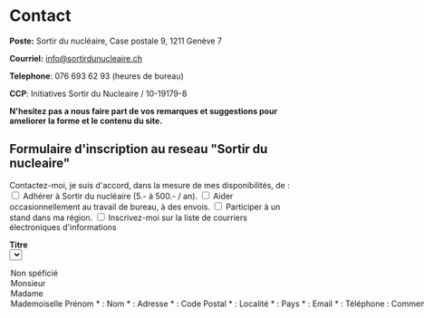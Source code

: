 # Contact

**Poste:** Sortir du nucléaire, Case postale 9, 1211 Genève 7

**Courriel:** [info@sortirdunucleaire.ch](mailto:info@sortirdunucleaire.ch)

**Telephone**: 076 693 62 93 (heures de bureau)

**CCP**: Initiatives Sortir du Nucleaire / 10-19179-8

**N'hesitez pas a nous faire part de vos remarques et suggestions pour ameliorer la forme et le contenu du site.**

## Formulaire d'inscription au reseau "Sortir du nucleaire"

<form action="" method="post" id="contact-form">
Contactez-moi, je suis d'accord, dans la mesure de mes disponibilités, de :  
<input type="checkbox" name="adherer"  value="Oui"> Adhérer à Sortir du nucléaire (5.- à 500.- / an).  
<input type="checkbox" name="aider"  value="Oui"> Aider occasionnellement au travail de bureau, à des envois.  
<input type="checkbox" name="participer_stand"  value="Oui"> Participer à un stand dans ma région.  
<input type="checkbox" name="inscrire_liste_de_courriers_informations"  value="Oui"> Inscrivez-moi sur la liste de courriers électroniques d'informations

__Titre__  
<select name="titre" >
<option value="" selected='selected'>Non spéficié
<option value="Mr" >Monsieur
<option value="Mme" >Madame
<option value="Mlle" >Mademoiselle
</select>  


__Prénom__ \* : <input type="text" name="prenom" size="30"  >  
__Nom__ \* : <input type="text" name="nom" size="30"  >  

__Adresse__ \* : <input type="text" name="adresse" size="30"  >  
__Code Postal__ \* : <input type="text" name="cp" size="30"  >  

__Localité__ \* : <input type="text" name="ville" size="30"  >  
__Pays__ \* : <input type="text" name="pays" size="30"  >  
__Email__ \* : <input type="text" name="email" size="30"  >  
__Téléphone__ : <input type="text" name="tel" size="30"  >

__Commentaires :__  
<textarea rows="9" name="comments" cols="45" ></textarea>

__Commentaires :__

Les champs marqués d'un astérisque (\*) sont obligatoires.

<p><input name="submit" type="submit"  value="Envoyer le formulaire"></p>
</form>
